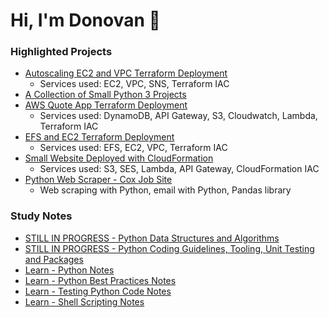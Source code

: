 # Hi, I'm Donovan 👋
<!--
**searles9/searles9** is a ✨ _special_ ✨ repository because its `README.md` (this file) appears on your GitHub profile.
-->

### Highlighted Projects
* [Autoscaling EC2 and VPC Terraform Deployment](https://github.com/searles9/VPC_and_EC2_Terraform_Deployment)
  * Services used: EC2, VPC, SNS, Terraform IAC
* [A Collection of Small Python 3 Projects](https://github.com/searles9/Python_Projects)
* [AWS Quote App Terraform Deployment](https://github.com/searles9/Quote_App)
  * Services used: DynamoDB, API Gateway, S3, Cloudwatch, Lambda, Terraform IAC
* [EFS and EC2 Terraform Deployment](https://github.com/searles9/EFS_on_EC2)
  * Services used: EFS, EC2, VPC, Terraform IAC
* [Small Website Deployed with CloudFormation](https://github.com/searles9/Get_Promotional_Content_AWS_Web_App)
  * Services used: S3, SES, Lambda, API Gateway, CloudFormation IAC
* [Python Web Scraper - Cox Job Site](https://github.com/searles9/Web_Scrape_Cox_Jobs)
  * Web scraping with Python, email with Python, Pandas library

### Study Notes
* [STILL IN PROGRESS - Python Data Structures and Algorithms](https://github.com/searles9/Learn_Python_Data_Structures_and_Algorithms_Notes)
* [STILL IN PROGRESS - Python Coding Guidelines, Tooling, Unit Testing and Packages](https://github.com/searles9/Learn_Python_Coding_Guidelines)
* [Learn - Python Notes](https://github.com/searles9/Learn_Python_Notes)
* [Learn - Python Best Practices Notes](https://github.com/searles9/Learn_Python_Best_Practices)
* [Learn - Testing Python Code Notes](https://github.com/searles9/Learn_Testing_Python_Code)
* [Learn - Shell Scripting Notes](https://github.com/searles9/Learn_Shell_Scripting_Notes)
